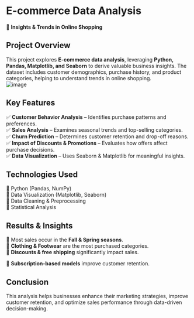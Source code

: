 # **E-commerce Data Analysis**  
🚀 **Insights & Trends in Online Shopping**  

## **Project Overview**  
This project explores **E-commerce data analysis**, leveraging **Python, Pandas, Matplotlib, and Seaborn** to derive valuable business insights. The dataset includes customer demographics, purchase history, and product categories, helping to understand trends in online shopping.  
![image](https://github.com/user-attachments/assets/35bd7c6c-efc5-409f-b7cc-8e9f1df51cfa)

## **Key Features**  
✅ **Customer Behavior Analysis** – Identifies purchase patterns and preferences.  
✅ **Sales Analysis** – Examines seasonal trends and top-selling categories.  
✅ **Churn Prediction** – Determines customer retention and drop-off reasons.  
✅ **Impact of Discounts & Promotions** – Evaluates how offers affect purchase decisions.  
✅ **Data Visualization** – Uses Seaborn & Matplotlib for meaningful insights.  

## **Technologies Used**  
🔹 Python (Pandas, NumPy)  
🔹 Data Visualization (Matplotlib, Seaborn)  
🔹 Data Cleaning & Preprocessing  
🔹 Statistical Analysis  

## **Results & Insights**  
📌 Most sales occur in the **Fall & Spring seasons**.  
📌 **Clothing & Footwear** are the most purchased categories.  
📌 **Discounts & free shipping** significantly impact sales.  

📌 **Subscription-based models** improve customer retention.  

## **Conclusion**  
This analysis helps businesses enhance their marketing strategies, improve customer retention, and optimize sales performance through data-driven decision-making.    
